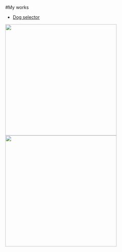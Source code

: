 #My works

* [Dog selector](https://ionutrzv01.github.io/dog/dogg/)

<img src="https://octodex.github.com/images/yaktocat.png" width="350" height="350"> <img src="https://octodex.github.com/images/hula_loop_octodex03.gif" width="350" height="350">
